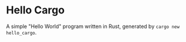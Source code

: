 # Hello Cargo

A simple "Hello World" program written in Rust, generated by `cargo new hello_cargo`.
